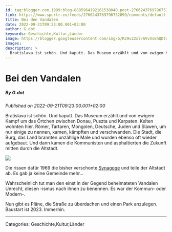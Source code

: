 ```yaml
---
id: tag:blogger.com,1999:blog-8885964192161538040.post-2766243769796752099
link: https://www.spurtr.eu/feeds/2766243769796752099/comments/default
title: Bei den Vandalen
date: 2022-09-21T09:23:00.001+02:00
author: G.dot
keywords: Geschichte,Kultur,Länder
image: https://blogger.googleusercontent.com/img/b/R29vZ2xl/AVvXsEhQDtdZvhKsSGuZ_UUBBkcDksTmv_KlomyBI2b7iYF3ueF0kKVskITfFIahBq8YbA2qXp_P2kdhOyhxlLVn_zuAXicb4TjLMZS_y_w1ROre5NSH__xkN8quRUM6RFBkOznjy8H74uWySCk/s72-w640-h360-c/1663602027084680-0.png
images: 
description: >
  Bratislava ist schön. Und kaputt. Das Museum erzählt und von ewigem Kampf um das Örtchen zwischen Donau, Puszta und Karpaten. Kelten wohnten hier. Römer, Tartaren, Mongolen, Deutsche, Juden und Slawen, um nur einige zu nennen, kamen, kämpften und verschwanden. Die Stadt, die Burg, das Land brannten unzählige Male und wurden
---
```

# Bei den Vandalen
##### By G.dot
_Published on 2022-09-21T09:23:00.001+02:00_

Bratislava ist schön. Und kaputt. Das Museum erzählt und von ewigem Kampf um das Örtchen zwischen Donau, Puszta und Karpaten. Kelten wohnten hier. Römer, Tartaren, Mongolen, Deutsche, Juden und Slawen, um nur einige zu nennen, kamen, kämpften und verschwanden. Die Stadt, die Burg, das Land brannten unzählige Male und wurden ebenso oft wieder aufgebaut. Und dann kamen die Kommunisten und asphaltierten die Zukunft mitten durch die Altstadt.

[![](https://blogger.googleusercontent.com/img/b/R29vZ2xl/AVvXsEhQDtdZvhKsSGuZ_UUBBkcDksTmv_KlomyBI2b7iYF3ueF0kKVskITfFIahBq8YbA2qXp_P2kdhOyhxlLVn_zuAXicb4TjLMZS_y_w1ROre5NSH__xkN8quRUM6RFBkOznjy8H74uWySCk/w640-h360/1663602027084680-0.png)](https://blogger.googleusercontent.com/img/b/R29vZ2xl/AVvXsEhQDtdZvhKsSGuZ_UUBBkcDksTmv_KlomyBI2b7iYF3ueF0kKVskITfFIahBq8YbA2qXp_P2kdhOyhxlLVn_zuAXicb4TjLMZS_y_w1ROre5NSH__xkN8quRUM6RFBkOznjy8H74uWySCk/s1600/1663602027084680-0.png)

Die rissen dafür 1969 die bisher verschonte [Synagoge](https://de.wikipedia.org/wiki/Neologe_Synagoge_%2528Bratislava%2529) und teile der Altstadt ab. Es gab ja keine Gemeinde mehr...

Wahrscheinlich tut man den einst in der Gegend beheimateten Vandalen Unrecht, diesen -ismus nach ihnen zu benennen. Es war der Kommun- oder Modern-.

Nun gibt es Pläne, die Straße zu überdachen und einen Park anzulegen. Baustart ist 2023. Immerhin.

---
Categories: Geschichte,Kultur,Länder